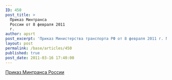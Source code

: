 ```yaml
---
ID: 450
post_title: >
  Приказ Минтранса
  России от 8 февраля 2011
  г.
author: apsrt
post_excerpt: 'Приказ Министерства транспорта РФ от 8 февраля 2011 г. N 41 &quot;Об утверждении Требований по обеспечению транспортной безопасности, учитывающих уровни безопасности для различных категорий объектов транспортной инфраструктуры и транспортных средств морского и речного транспорта&quot;, опубликованный 16 марта 2011 г. в Российской газете за № 54.'
layout: post
permalink: /base/articles/450
published: true
post_date: 2011-03-16 17:40:00
---
```

<a href="http://www.apsrt.ru/docs/safety.doc">Приказ Минтранса России</a>